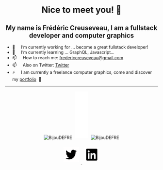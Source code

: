 <h1 align="center">Nice to meet you! 👋</h1>

<h2 align="center">My name is Frédéric Creuseveau, I am a fullstack developer and computer graphics</h3>

- 🔭 &nbsp; &nbsp; I’m currently working for ... become a great fullstack developer!
- 🌱 &nbsp; &nbsp; I’m currently learning ... GraphQL, Javascript...
- 📫 &nbsp; &nbsp; How to reach me: fredericcreuseveau@gmail.com
- 📫 &nbsp; &nbsp; Also on Twitter: [Twitter](https://twitter.com/bijoudefre)
- ⚡ &nbsp; &nbsp; I am currently a freelance computer graphics, come and discover my [portfolio](https://frederic-creuseveau-portfolio.netlify.app/) &nbsp;👀

<hr/>

<div align="center">
    <div>
        <img style="margin: 0.2em; height: 11em" src="https://github-readme-stats.vercel.app/api?username=BijouDEFRE&show_icons=true&count_private=false" alt="BijouDEFRE"/>
        <img style="margin: 0.2em; height: 11em" src="./images/Socials.svg" alt="logos">
        <img style="margin: 0.2em; height: 11em" src="https://github-readme-stats.vercel.app/api/top-langs/?username=BijouDEFRE&layout=compact" alt="BijouDEFRE" />
    </div>
</div>

<!-- ![Frédéric Creuseveau's GitHub stats](https://github-readme-stats.vercel.app/api?username=BijouDEFRE&show_icons=true)
[![Top Langs](https://github-readme-stats.vercel.app/api/top-langs/?username=BijouDEFRE&layout=compact)](https://github.com/anuraghazra/github-readme-stats) -->

<p align="center">
    <a href="https://twitter.com/bijoudefre" target="blank">
        <img style="margin: 0.5em" src="./images/Twitter.svg" alt="bijoudefre" height="50" width="50" />
    </a>
    <a href="https://www.linkedin.com/in/frédéric-creuseveau/" target="blank">
        <img style="margin: 0.5em" src="./images/Linkedin.svg" alt="https://www.linkedin.com/in/frédéric-creuseveau/" height="50" width="50" />
    </a>
</p>
